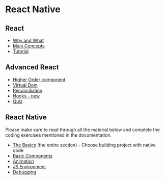 # React Native

## React
* [Why and What](https://reactjs.org/blog/2013/06/05/why-react.html)
* [Main Concepts](https://reactjs.org/docs/hello-world.html)
* [Tutorial](https://reactjs.org/tutorial/tutorial.html#before-we-start-the-tutorial)

## Advanced React
* [Higher Order component](https://reactjs.org/docs/higher-order-components.html)
* [Virtual Dom](https://reactjs.org/docs/faq-internals.html#what-is-the-virtual-dom)
* [Reconciliation](https://reactjs.org/docs/reconciliation.html)
* [Hooks - new](https://reactjs.org/docs/hooks-intro.html)
* [Quiz](https://goo.gl/forms/patln8QNQAXrpzh93)

## React Native

Please make sure to read through all the material below and complete the coding exercises mentioned in the documentation.

* [The Basics](https://facebook.github.io/react-native/docs/getting-started) (the entire section) -  Choose building project with native code
* [Basic Components](https://facebook.github.io/react-native/docs/components-and-apis)
* [Animation](https://facebook.github.io/react-native/docs/animations)
* [JS Environment](https://facebook.github.io/react-native/docs/javascript-environment)
* [Debugging](https://facebook.github.io/react-native/docs/debugging)
